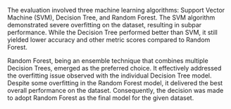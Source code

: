 The evaluation involved three machine learning algorithms: Support Vector Machine (SVM), Decision Tree, and Random Forest. The SVM algorithm demonstrated severe overfitting on the dataset, resulting in subpar performance. While the Decision Tree performed better than SVM, it still yielded lower accuracy and other metric scores compared to Random Forest.

Random Forest, being an ensemble technique that combines multiple Decision Trees, emerged as the preferred choice. It effectively addressed the overfitting issue observed with the individual Decision Tree model. Despite some overfitting in the Random Forest model, it delivered the best overall performance on the dataset. Consequently, the decision was made to adopt Random Forest as the final model for the given dataset.
